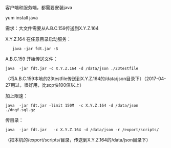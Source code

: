 客户端和服务端，都需要安装java



yum install java



需求：大文件需要从A.B.C.159传送到X.Y.Z.164

X.Y.Z.164 在任意目录启动服务：

`    java -jar fdt.jar -S`



A.B.C.159 开始传送文件：

`java  -jar fdt.jar -c X.Y.Z.164 -d /data/json ./23testfile`

（将A.B.C.159本地的23testfile传送到X.Y.Z.164的/data/json目录下）（2017-04-27用过，很好用，比scp快100倍以上）





加上限速：

`java  -jar fdt.jar -limit 150M  -c X.Y.Z.164 -d /data/json ./dnqf.sql.gz `





传目录：

`java  -jar fdt.jar   -c X.Y.Z.164 -d /data/json -r /export/scripts/`

（把本机的/export/scripts/目录，传送到X.Y.Z.164的/data/json目录下）

